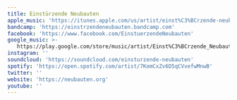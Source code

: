 ```yaml
---
title: Einstürzende Neubauten
apple_music: 'https://itunes.apple.com/us/artist/einst%C3%BCrzende-neubauten/3716338'
bandcamp: 'https://einstrzendeneubauten.bandcamp.com'
facebook: 'https://www.facebook.com/EinstuerzendeNeubauten'
google_music: >-
   https://play.google.com/store/music/artist/Einst%C3%BCrzende_Neubauten?id=Aybjfmjoxyv4laihealeqt4feli
instagram: ''
soundcloud: 'https://soundcloud.com/einsturzende-neubauten'
spotify: 'https://open.spotify.com/artist/7KomCxZv6D5qCVvefwMnwB'
twitter: ''
website: 'https://neubauten.org'
youtube: ''
---
```

